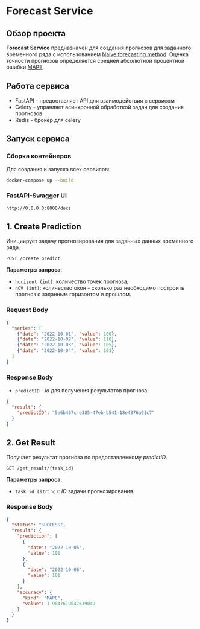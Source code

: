 # Forecast Service

## Обзор проекта

**Forecast Service** предназначен для создания прогнозов для заданного временного ряда с использованием [Naive forecasting method](https://otexts.com/fpp2/simple-methods.html). Оценка точности прогнозов определяется средней абсолютной процентной ошибки [MAPE](https://en.wikipedia.org/wiki/Mean_absolute_percentage_error). 



## Работа сервиса
- FastAPI - предоставляет API для взаимодействия с сервисом
- Celery - управляет асинхронной обработкой задач для создания прогнозов
- Redis - брокер для celery


## Запуск сервиса

### Сборка контейнеров

Для создания и запуска всех сервисов:

```sh
docker-compose up --build
```

### FastAPI-Swagger UI

```
http://0.0.0.0:8000/docs
```


## 1. Create Prediction

Инициирует задачу прогнозирования для заданных данных временного ряда.
```
POST /create_predict
```

**Параметры запроса**:
- `horizont (int)`: количество точек прогноза;
- `nCV (int)`: количество окон - сколько раз необходимо построить прогноз с заданным горизонтом в прошлом.




### Request Body
```json
{
  "series": [
    {"date": "2022-10-01", "value": 100},
    {"date": "2022-10-02", "value": 110},
    {"date": "2022-10-03", "value": 105},
    {"date": "2022-10-04", "value": 101}
  ]
}

```
### Response Body
- `predictID` - *id* для получения результатов прогноза.

```json
{
  "result": {
    "predictID": "5e6b467c-e385-47eb-b541-18e4376a01c7"
  }
}
```




## 2. Get Result

Получает результат прогноза по предоставленному *predictID*.

```
GET /get_result/{task_id}
```


**Параметры запроса**:
- `task_id (string)`: *ID* задачи прогнозирования.

### Response Body

```json
{
  "status": "SUCCESS",
  "result": {
    "prediction": [
      {
        "date": "2022-10-05",
        "value": 101
      },
      {
        "date": "2022-10-06",
        "value": 101
      }
    ],
    "accuracy": {
      "kind": "MAPE",
      "value": 1.9047619047619049
    }
  }
}
```
